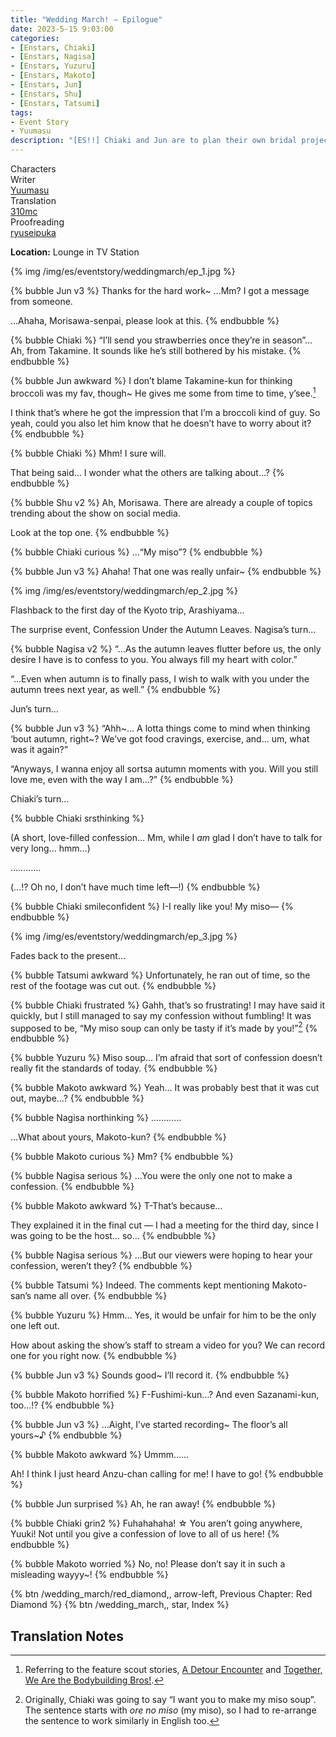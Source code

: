 ```yaml
---
title: "Wedding March! – Epilogue"
date: 2023-5-15 9:03:00
categories:
- [Enstars, Chiaki]
- [Enstars, Nagisa]
- [Enstars, Yuzuru]
- [Enstars, Makoto]
- [Enstars, Jun]
- [Enstars, Shu]
- [Enstars, Tatsumi]
tags:
- Event Story
- Yuumasu
description: "[ES!!] Chiaki and Jun are to plan their own bridal project. They head off to have a “Bridal Field Trip” along with people willing to help them with the project."
---
```

<div class="three-wrapper" style="--storyColor:#5ac189;--storyColor-rgb:90,193,137;--storyColor-h:147.4;--storyColor-s:45.4%;--storyColor-l:55.5%;">
    <div class="info-area">
        <div class="info">
            <div class="info-item characters">
                <div class="label">
                    Characters
                </div>
                <div class="value">
                <a href="/categories/Enstars/Chiaki" character="Chiaki"></a>
                <a href="/categories/Enstars/Jun" character="Jun"></a>
                <a href="/categories/Enstars/Tatsumi" character="Tatsumi"></a>
                <a href="/categories/Enstars/Nagisa" character="Nagisa"></a>
                <a href="/categories/Enstars/Yuzuru" character="Yuzuru"></a>
                <a href="/categories/Enstars/Shu" character="Shu"></a>
                <a href="/categories/Enstars/Makoto" character="Makoto"></a>
                </div>
            </div>
            <div class="info-item one">
                <div class="label">
                    Writer
                </div>
                <div class="value">
                    <a href="/tags/Yuumasu/">Yuumasu</a>
                </div>
            </div>
            <div class="info-item two">
                <div class="label">
                    Translation
                </div>
                <div class="value">
                    <a href="/about">310mc</a>
                </div>
            </div>
            <div class="info-item three">
                <div class="label">
                   Proofreading
                </div>
                <div class="value">
                    <a href="https://ryuseipuka.notion.site/proofed-by-ryuseipuka-020757643ea94baabea5e7d21f325a8b" target="_blank">ryuseipuka</a>
                </div>
            </div>
        </div>
    </div>
</div>

<!-- more -->

<div class="msr-location">
    <p><span><b>Location:</b> Lounge in TV Station</span></p>
</div>

{% img /img/es/eventstory/weddingmarch/ep_1.jpg %}

{% bubble Jun v3 %}
Thanks for the hard work~ …Mm? I got a message from someone.

…Ahaha, Morisawa-senpai, please look at this.
{% endbubble %}

{% bubble Chiaki %}
“I’ll send you strawberries once they’re in season”… Ah, from Takamine. It sounds like he’s still bothered by his mistake.
{% endbubble %}

{% bubble Jun awkward %}
I don’t blame Takamine-kun for thinking broccoli was my fav, though~ He gives me some from time to time, y’see.[^1]

I think that’s where he got the impression that I’m a broccoli kind of guy. So yeah, could you also let him know that he doesn’t have to worry about it?
{% endbubble %}

{% bubble Chiaki %}
Mhm! I sure will.

That being said… I wonder what the others are talking about…?
{% endbubble %}

{% bubble Shu v2 %}
Ah, Morisawa. There are already a couple of topics trending about the show on social media.

Look at the top one.
{% endbubble %}

{% bubble Chiaki curious %}
…“My miso”?
{% endbubble %}

{% bubble Jun v3 %}
Ahaha! That one was really unfair~
{% endbubble %}

{% img /img/es/eventstory/weddingmarch/ep_2.jpg %}

<div class="msr-narration">
    <p>Flashback to the first day of the Kyoto trip, Arashiyama…</p>
</div>

<div class="msr-narration">
    <p>The surprise event, Confession Under the Autumn Leaves. Nagisa’s turn…</p>
</div>

{% bubble Nagisa v2 %}
“…As the autumn leaves flutter before us, the only desire I have is to confess to you. You always fill my heart with color.”

“…Even when autumn is to finally pass, I wish to walk with you under the autumn trees next year, as well.”
{% endbubble %}

<div class="msr-narration">
    <p>Jun’s turn…</p>
</div>

{% bubble Jun v3 %}
“Ahh\~… A lotta things come to mind when thinking ‘bout autumn, right\~? We’ve got food cravings, exercise, and… um, what was it again?”

“Anyways, I wanna enjoy all sortsa autumn moments with you. Will you still love me, even with the way I am…?”
{% endbubble %}

<div class="msr-narration">
    <p>Chiaki’s turn…</p>
</div>

{% bubble Chiaki srsthinking %}
<th>(A short, love-filled confession… Mm, while I <em>am</em> glad I don’t have to talk for very long… hmm…)</th>

…………

<th>(…!? Oh no, I don’t have much time left—!)</th>
{% endbubble %}

{% bubble Chiaki smileconfident %}
I-I really like you! My miso—
{% endbubble %}

{% img /img/es/eventstory/weddingmarch/ep_3.jpg %}

<div class="msr-narration">
    <p>Fades back to the present…</p>
</div>

{% bubble Tatsumi awkward %}
Unfortunately, he ran out of time, so the rest of the footage was cut out.
{% endbubble %}

{% bubble Chiaki frustrated %}
Gahh, that’s so frustrating! I may have said it quickly, but I still managed to say my confession without fumbling! It was supposed to be, “My miso soup can only be tasty if it’s made by you!”[^2]
{% endbubble %}

{% bubble Yuzuru %}
Miso soup… I’m afraid that sort of confession doesn’t really fit the standards of today.
{% endbubble %}

{% bubble Makoto awkward %}
Yeah… It was probably best that it was cut out, maybe…?
{% endbubble %}

{% bubble Nagisa northinking %}
…………

…What about yours, Makoto-kun?
{% endbubble %}

{% bubble Makoto curious %}
Mm?
{% endbubble %}

{% bubble Nagisa serious %}
…You were the only one not to make a confession.
{% endbubble %}

{% bubble Makoto awkward %}
T-That’s because…

They explained it in the final cut — I had a meeting for the third day, since I was going to be the host… so…
{% endbubble %}

{% bubble Nagisa serious %}
…But our viewers were hoping to hear your confession, weren’t they?
{% endbubble %}

{% bubble Tatsumi %}
Indeed. The comments kept mentioning Makoto-san’s name all over.
{% endbubble %}

{% bubble Yuzuru %}
Hmm… Yes, it would be unfair for him to be the only one left out.

How about asking the show’s staff to stream a video for you? We can record one for you right now.
{% endbubble %}

{% bubble Jun v3 %}
Sounds good~ I’ll record it.
{% endbubble %}

{% bubble Makoto horrified %}
F-Fushimi-kun…? And even Sazanami-kun, too…!?
{% endbubble %}

{% bubble Jun v3 %}
…Aight, I’ve started recording\~ The floor’s all yours\~♪
{% endbubble %}

{% bubble Makoto awkward %}
Ummm……

Ah! I think I just heard Anzu-chan calling for me! I have to go!
{% endbubble %}

{% bubble Jun surprised %}
Ah, he ran away!
{% endbubble %}

{% bubble Chiaki grin2 %}
Fuhahahaha! ☆ You aren’t going anywhere, Yuuki! Not until you give a confession of love to all of us here!
{% endbubble %}

{% bubble Makoto worried %}
No, no! Please don’t say it in such a misleading wayyy~!
{% endbubble %}

<div toc>
{% btn /wedding_march/red_diamond,, arrow-left, Previous Chapter: Red Diamond %}
{% btn /wedding_march,, star, Index %}
</div>

## Translation Notes

[^1]: Referring to the feature scout stories, <a href="/a_detour_encounter" target="_blank">A Detour Encounter</a> and <a href="/bodybuilding_bros" target="_blank">Together, We Are the Bodybuilding Bros!</a>.
[^2]: Originally, Chiaki was going to say “I want you to make my miso soup”. The sentence starts with <em>ore no miso</em> (my miso), so I had to re-arrange the sentence to work similarly in English too.
